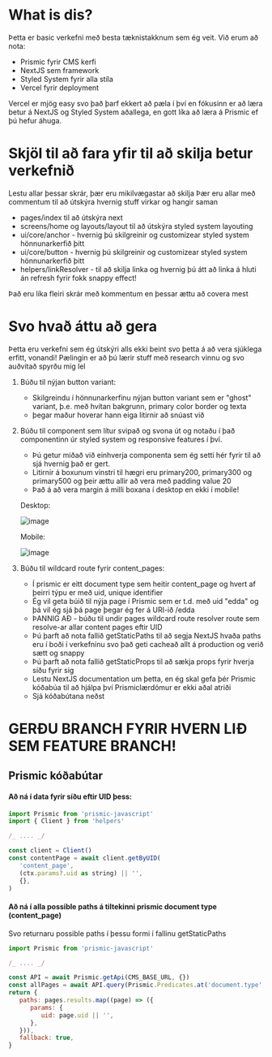 # What is dis?

Þetta er basic verkefni með besta tæknistakknum sem ég veit.
Við erum að nota:

- Prismic fyrir CMS kerfi
- NextJS sem framework
- Styled System fyrir alla stíla
- Vercel fyrir deployment

Vercel er mjög easy svo það þarf ekkert að pæla í því en fókusinn er að læra betur á NextJS og Styled System aðallega, en gott líka að læra á Prismic ef þú hefur áhuga.

# Skjöl til að fara yfir til að skilja betur verkefnið

Lestu allar þessar skrár, þær eru mikilvægastar að skilja
Þær eru allar með commentum til að útskýra hvernig stuff virkar og hangir saman

- pages/index til að útskýra next
- screens/home og layouts/layout til að útskýra styled system layouting
- ui/core/anchor - hvernig þú skilgreinir og customizear styled system hönnunarkerfið þitt
- ui/core/button - hvernig þú skilgreinir og customizear styled system hönnunarkerfið þitt
- helpers/linkResolver - til að skilja linka og hvernig þú átt að linka á hluti án refresh fyrir fokk snappy effect!

Það eru líka fleiri skrár með kommentum en þessar ættu að covera mest

# Svo hvað áttu að gera

Þetta eru verkefni sem ég útskýri alls ekki beint svo þetta á að vera sjúklega erfitt, vonandi!
Pælingin er að þú lærir stuff með research vinnu og svo auðvitað spyrðu mig lel

1. Búðu til nýjan button variant:

   - Skilgreindu í hönnunarkerfinu nýjan button variant sem er "ghost" variant, þ.e. með hvítan bakgrunn, primary color border og texta
   - þegar maður hoverar hann eiga litirnir að snúast við

2. Búðu til component sem lítur svipað og svona út og notaðu í það <Box> componentinn úr styled system og responsive features í því.
   - Þú getur miðað við einhverja componenta sem ég setti hér fyrir til að sjá hvernig það er gert.
   - Litirnir á boxunum vinstri til hægri eru primary200, primary300 og primary500 og þeir ættu allir að vera með padding value 20
   - Það á að vera margin á milli boxana í desktop en ekki í mobile!
   
   Desktop:
   
   ![image](https://user-images.githubusercontent.com/16048954/159044493-27899dd5-dbda-4396-9c1e-8b6fc375db08.png)
   
   Mobile:
   
   ![image](https://user-images.githubusercontent.com/16048954/159044684-3920b087-b29f-403a-b726-4085a6252573.png)


3. Búðu til wildcard route fyrir content_pages:
   - Í prismic er eitt document type sem heitir content_page og hvert af þeirri týpu er með uid, unique identifier
   - Ég vil geta búið til nýja page í Prismic sem er t.d. með uid "edda" og þá vil ég sjá þá page þegar ég fer á URI-ið /edda
   - ÞANNIG AÐ - búðu til undir pages wildcard route resolver route sem resolve-ar allar content pages eftir UID
   - Þú þarft að nota fallið getStaticPaths til að segja NextJS hvaða paths eru í boði í verkefninu svo það geti cacheað allt á production og verið sætt og snappy
   - Þú þarft að nota fallið getStaticProps til að sækja props fyrir hverja síðu fyrir sig
   - Lestu NextJS documentation um þetta, en ég skal gefa þér Prismic kóðabúa til að hjálpa því Prismiclærdómur er ekki aðal atriði
   - Sjá kóðabútana neðst
   
   
# GERÐU BRANCH FYRIR HVERN LIÐ SEM FEATURE BRANCH!


## Prismic kóðabútar

#### Að ná í data fyrir síðu eftir UID þess:

```js
import Prismic from 'prismic-javascript'
import { Client } from 'helpers'

/_ .... _/

const client = Client()
const contentPage = await client.getByUID(
   'content_page',
   (ctx.params?.uid as string) || '',
   {},
)
```

#### Að ná í alla possible paths á tiltekinni prismic document type (content_page)

Svo returnaru possible paths í þessu formi í fallinu getStaticPaths

```js
import Prismic from 'prismic-javascript'

/_ .... _/

const API = await Prismic.getApi(CMS_BASE_URL, {})
const allPages = await API.query(Prismic.Predicates.at('document.type', 'content_page'))
return {
   paths: pages.results.map((page) => ({
      params: {
         uid: page.uid || '',
      },
   })),
   fallback: true,
}
```
